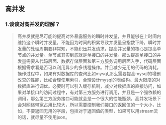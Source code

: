 ## 高并发

### 1.谈谈对高并发的理解？

> 高并发就是尽可能的提高对外暴露服务的瞬时并发量，并且能够在上时间内维持这个瞬时并发量，不能因为时间的积累导致并发量呈指数下降，瞬时并发量的处理周期要非常短，不能积压并发请求，提高并发量的核心是提高单节点的并发量。单节点其实到底就是单接口的并发量。那么提高单接口的并发量需要从代码层面、数据存储层面和第三方服务调用层面入手，代码层面根据需求看是否可以利用异步的多线程操作。并且减少无用的代码的消耗。操作过程中，如果有对数据库的查询比如mysql,那么需要提高mysql的增删改查的性能，比如合理使用索引，合理设计mysql的表结构。最大限度的对数据库进行调优。必要时可以引入缓存机制，减少对数据库的直接访问，如果对单接口的访问过程中，有对第三方服务进行调用，并且是一个强依赖的调用，那么第三方服务接口可能就会是一个很大的性能瓶颈。高并发场景下会对网络带宽占用比较大，所以需要控制我们接口的返回值的一个大小，比如，不要返回无用的字段，包括对于返回值的类型，如果可以用stream流的话，就尽量不使用json。